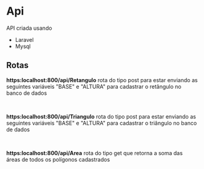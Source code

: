<h1>Api</h1>

<p>API criada usando</p>
<ul>
    <li>Laravel</li>
    <li>Mysql</li>
</ul>

<h2>Rotas</h2>

<p><b>https:localhost:800/api/Retangulo</b> rota do tipo post para estar enviando as seguintes variáveis "BASE" e "ALTURA" para cadastrar o retângulo no banco de dados</p>
<br>
<p><b>https:localhost:800/api/Triangulo</b>  rota do tipo post para estar enviando as seguintes variáveis "BASE" e "ALTURA" para cadastrar o triângulo no banco de dados</p>
<br>
<p><b>https:localhost:800/api/Area</b> rota do tipo get que retorna a soma das áreas de todos os polígonos cadastrados</p>
